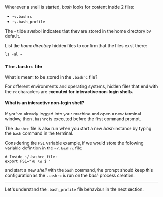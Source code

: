Whenever a shell is started, _bash_ looks for content inside 2 files: 

- `~/.bashrc`
- `~/.bash_profile`

The `~` tilde symbol indicates that they are stored in the home directory by default.

List the _home directory_ hidden files to confirm that the files exist there: 

```
ls -al ~
```

### The `.bashrc` file
What is meant to be stored in the `.bashrc` file?

For different environments and operating systems, hidden files that end with the `rc` characters are __executed for interactive non-login shells.__

#### What is an interactive non-login shell?

If you’ve already logged into your machine and open a new terminal window, then `.bashrc` is executed before the first command prompt.

The `.bashrc` file is also run when you start a new _bash_ instance by typing the `bash` command in the terminal.

Considering the `PS1` variable example, if we would store the following variable definition in the `~/.bashrc` file:

```
# Inside ~/.bashrc file:
export PS1="\u \w $ "
```

and start a new _shell_ with the `bash` command, the prompt should keep this configuration as the `.bashrc` is run on the _bash_ process creation.

---
Let's understand the `.bash_profile` file behaviour in the next section.